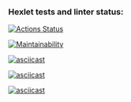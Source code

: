 ### Hexlet tests and linter status:
[![Actions Status](https://github.com/slavaoblog/java-project-61/workflows/hexlet-check/badge.svg)](https://github.com/slavaoblog/java-project-61/actions)

[![Maintainability](https://api.codeclimate.com/v1/badges/a3c4de9d65ea427c31f2/maintainability)](https://codeclimate.com/github/slavaoblog/java-project-61/maintainability)

[![asciicast](https://asciinema.org/a/U2I6OO1VvGnzT26Tdary5Qb36.svg)](https://asciinema.org/a/U2I6OO1VvGnzT26Tdary5Qb36)

[![asciicast](https://asciinema.org/a/uvqbksW7fyJG5ovN1e2HLN7t2.svg)](https://asciinema.org/a/uvqbksW7fyJG5ovN1e2HLN7t2)

[![asciicast](https://asciinema.org/a/hwckd2kbX4SkcnUpGpGzW7VRy.svg)](https://asciinema.org/a/hwckd2kbX4SkcnUpGpGzW7VRy)
